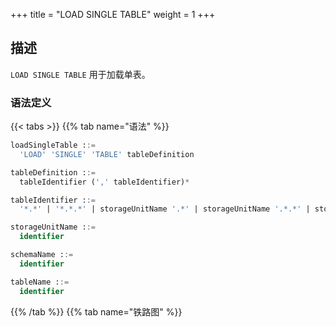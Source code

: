 +++
title = "LOAD SINGLE TABLE"
weight = 1
+++

## 描述

`LOAD SINGLE TABLE` 用于加载单表。

### 语法定义

{{< tabs >}}
{{% tab name="语法" %}}
```sql
loadSingleTable ::=
  'LOAD' 'SINGLE' 'TABLE' tableDefinition

tableDefinition ::=
  tableIdentifier (',' tableIdentifier)*

tableIdentifier ::=
  '*.*' | '*.*.*' | storageUnitName '.*' | storageUnitName '.*.*' | storageUnitName '.' schemaName '.*' | storageUnitName '.' tableName | storageUnitName '.' schemaName '.' tableName

storageUnitName ::=
  identifier

schemaName ::=
  identifier

tableName ::=
  identifier
```
{{% /tab %}}
{{% tab name="铁路图" %}}
<iframe frameborder="0" name="diagram" id="diagram" width="100%" height="100%"></iframe>
{{% /tab %}}
{{< /tabs >}}

### 补充说明

- PostgreSQL 和 OpenGauss 协议下支持指定 schemaName

### 示例

- 加载指定单表

```sql
LOAD SINGLE TABLE ds_0.t_single;
```

- 加载指定存储节点中的全部单表

```sql
LOAD SINGLE TABLE ds_0.*;
```

- 加载全部单表

```sql
LOAD SINGLE TABLE *.*;
```

### 保留字

`LOAD`、`SINGLE`、`TABLE`

### 相关链接

- [保留字](/cn/user-manual/shardingsphere-proxy/distsql/syntax/reserved-word/)